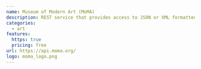 ```yaml
---
name: Museum of Modern Art (MoMA)
description: REST service that provides access to JSON or XML formatted art, exhibition, and artist data.
categories:
  - art
features:
  https: true
  pricing: free
url: https://api.moma.org/
logo: moma_logo.png
---
```

